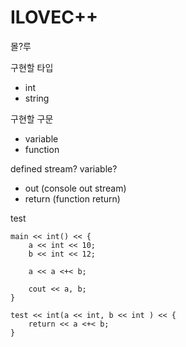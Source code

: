 # ILOVEC++

몰?루

구현할 타입
* int
* string

구현할 구문
* variable
* function


defined stream? variable?  
* out (console out stream)  
* return (function return)


test
```
main << int() << {
    a << int << 10;
    b << int << 12;

    a << a <+< b;

    cout << a, b;
}

test << int(a << int, b << int ) << {
    return << a <+< b;
}
```